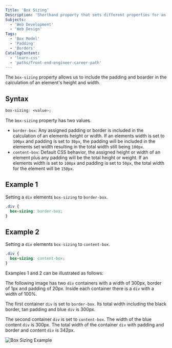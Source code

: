 ```yaml
---
Title: 'Box Sizing'
Description: 'Shorthand property that sets different properties for an elements border in a single declaration.'
Subjects:
  - 'Web Development'
  - 'Web Design'
Tags:
  - 'Box Model'
  - 'Padding'
  - 'Borders'
CatalogContent:
  - 'learn-css'
  - 'paths/front-end-engineer-career-path'
---
```


The `box-sizing` property allows us to include the padding and boarder in the calculation of an element's height and width.

## Syntax

```css
box-sizing: <value>;
```

The `box-sizing` property has two values.

- `border-box`: Any assigned padding or border is included in the calculation of an elements height or width. If an elements width is set to `100px` and padding is set to `30px`, the padding will be included in the elements set width resulting in the total width still being `100px`.
- `content-box`: Default CSS behavior, the assigned height or width of an element plus any padding will be the total height or weight. If an elements width is set to `100px` and padding is set to `50px`, the total width for the element will be `150px`.

## Example 1

Setting a `div` elements `box-sizing` to `border-box`.

```css
.div {
  box-sizing: border-box;
}
```

## Example 2

Setting a `div` elements `box-sizing` to `content-box`.

```css
.div {
  box-sizing: content-box;
}
```

Examples 1 and 2 can be illustrated as follows:

The following image has two `div` containers with a width of 300px, border of 1px and padding of 20px. Inside each container there is a `div` with a width of 100%.

The first container `div` is set to `border-box`. Its total width including the black border, tan padding and blue `div` is 300px.

The second container `div` is set to `content-box`. The width of the blue content `div` is 300px. The total width of the container `div` with padding and border and content `div` is 342px.

![Box Sizing Example](https://raw.githubusercontent.com/Codecademy/docs/main/media/box-sizing-example.png 'Box-Sizing Example')
